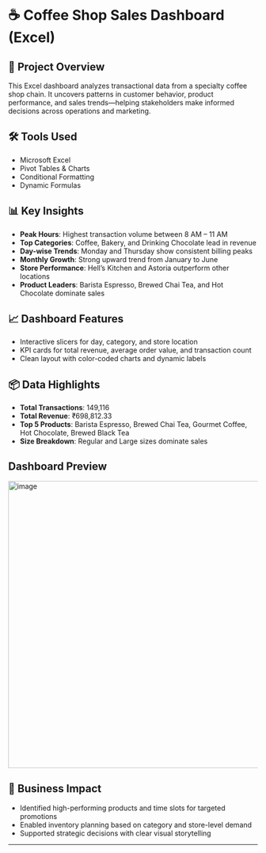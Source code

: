# ☕ Coffee Shop Sales Dashboard (Excel)

## 📌 Project Overview
This Excel dashboard analyzes transactional data from a specialty coffee shop chain. It uncovers patterns in customer behavior, product performance, and sales trends—helping stakeholders make informed decisions across operations and marketing.

## 🛠️ Tools Used
- Microsoft Excel
- Pivot Tables & Charts
- Conditional Formatting
- Dynamic Formulas

## 📊 Key Insights
- **Peak Hours**: Highest transaction volume between 8 AM – 11 AM
- **Top Categories**: Coffee, Bakery, and Drinking Chocolate lead in revenue
- **Day-wise Trends**: Monday and Thursday show consistent billing peaks
- **Monthly Growth**: Strong upward trend from January to June
- **Store Performance**: Hell’s Kitchen and Astoria outperform other locations
- **Product Leaders**: Barista Espresso, Brewed Chai Tea, and Hot Chocolate dominate sales

## 📈 Dashboard Features
- Interactive slicers for day, category, and store location
- KPI cards for total revenue, average order value, and transaction count
- Clean layout with color-coded charts and dynamic labels

## 📦 Data Highlights
- **Total Transactions**: 149,116
- **Total Revenue**: ₹698,812.33
- **Top 5 Products**: Barista Espresso, Brewed Chai Tea, Gourmet Coffee, Hot Chocolate, Brewed Black Tea
- **Size Breakdown**: Regular and Large sizes dominate sales

## Dashboard Preview
<img width="1318" height="580" alt="image" src="https://github.com/user-attachments/assets/8373964c-c4d1-4314-937a-3c754412093c" />

## 🎯 Business Impact
- Identified high-performing products and time slots for targeted promotions
- Enabled inventory planning based on category and store-level demand
- Supported strategic decisions with clear visual storytelling

---



